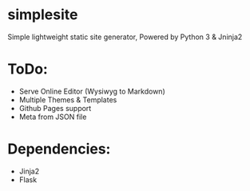 # simplesite
Simple lightweight static site generator, Powered by Python 3 &amp; Jninja2

# ToDo:
* Serve Online Editor (Wysiwyg to Markdown)
* Multiple Themes & Templates
* Github Pages support
* Meta from JSON file

# Dependencies:
* Jinja2
* Flask
